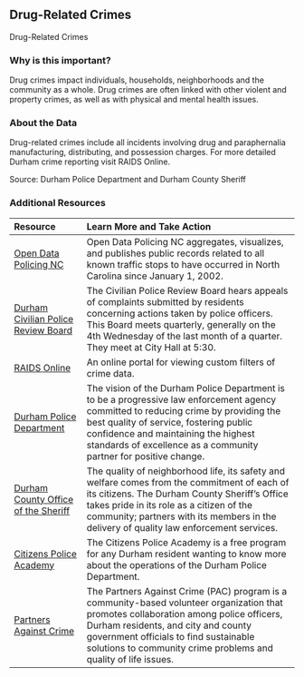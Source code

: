 ## Drug-Related Crimes
Drug-Related Crimes

### Why is this important?
Drug crimes impact individuals, households, neighborhoods and the community as a whole. Drug crimes are often linked with other violent and property crimes, as well as with physical and mental health issues.

### About the Data
Drug-related crimes include all incidents involving drug and paraphernalia manufacturing, distributing, and possession charges. For more detailed Durham crime reporting visit RAIDS Online.

Source: Durham Police Department and Durham County Sheriff

### Additional Resources

|Resource | Learn More and Take Action | 
|:--- | :--- |
|[Open Data Policing NC](https://opendatapolicingnc.com/)| Open Data Policing NC aggregates, visualizes, and publishes public records related to all known traffic stops to have occurred in North Carolina since January 1, 2002.
|[Durham Civilian Police Review Board](https://durhamnc.gov/277/Civilian-Police-Review-Board)| The Civilian Police Review Board hears appeals of complaints submitted by residents concerning actions taken by police officers. This Board meets quarterly, generally on the 4th Wednesday of the last month of a quarter. They meet at City Hall at 5:30.
|[RAIDS Online](http://raidsonline.com)| An online portal for viewing custom filters of crime data.
|[Durham Police Department](http://durhamnc.gov/149/Police-Department)| The vision of the Durham Police Department is to be a progressive law enforcement agency committed to reducing crime by providing the best quality of service, fostering public confidence and maintaining the highest standards of excellence as a community partner for positive change.
|[Durham County Office of the Sheriff](https://www.durhamsheriff.com/)| The quality of neighborhood life, its safety and welfare comes from the commitment of each of its citizens. The Durham County Sheriff’s Office takes pride in its role as a citizen of the community; partners with its members in the delivery of quality law enforcement services. 
|[Citizens Police Academy](http://durhamnc.gov/669/Citizens-Police-Academy)| The Citizens Police Academy is a free program for any Durham resident wanting to know more about the operations of the Durham Police Department. 
|[Partners Against Crime](http://durhamnc.gov/201/Partners-Against-Crime)| The Partners Against Crime (PAC) program is a community-based volunteer organization that promotes collaboration among police officers, Durham residents, and city and county government officials to find sustainable solutions to community crime problems and quality of life issues.
